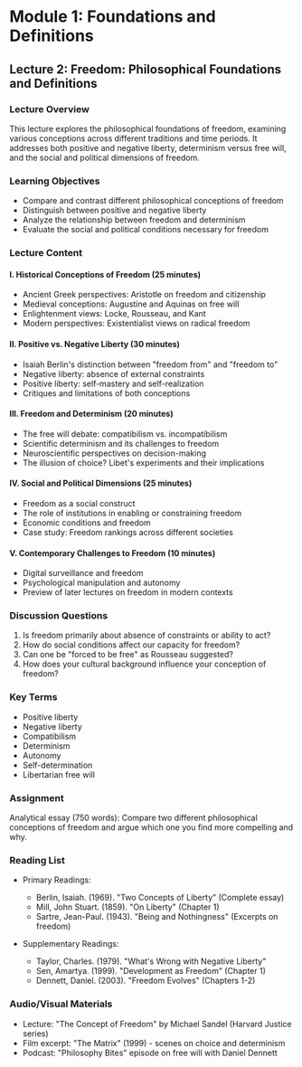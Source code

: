 # Module 1: Foundations and Definitions

## Lecture 2: Freedom: Philosophical Foundations and Definitions

### Lecture Overview
This lecture explores the philosophical foundations of freedom, examining various conceptions across different traditions and time periods. It addresses both positive and negative liberty, determinism versus free will, and the social and political dimensions of freedom.

### Learning Objectives
- Compare and contrast different philosophical conceptions of freedom
- Distinguish between positive and negative liberty
- Analyze the relationship between freedom and determinism
- Evaluate the social and political conditions necessary for freedom

### Lecture Content

#### I. Historical Conceptions of Freedom (25 minutes)
- Ancient Greek perspectives: Aristotle on freedom and citizenship
- Medieval conceptions: Augustine and Aquinas on free will
- Enlightenment views: Locke, Rousseau, and Kant
- Modern perspectives: Existentialist views on radical freedom

#### II. Positive vs. Negative Liberty (30 minutes)
- Isaiah Berlin's distinction between "freedom from" and "freedom to"
- Negative liberty: absence of external constraints
- Positive liberty: self-mastery and self-realization
- Critiques and limitations of both conceptions

#### III. Freedom and Determinism (20 minutes)
- The free will debate: compatibilism vs. incompatibilism
- Scientific determinism and its challenges to freedom
- Neuroscientific perspectives on decision-making
- The illusion of choice? Libet's experiments and their implications

#### IV. Social and Political Dimensions (25 minutes)
- Freedom as a social construct
- The role of institutions in enabling or constraining freedom
- Economic conditions and freedom
- Case study: Freedom rankings across different societies

#### V. Contemporary Challenges to Freedom (10 minutes)
- Digital surveillance and freedom
- Psychological manipulation and autonomy
- Preview of later lectures on freedom in modern contexts

### Discussion Questions
1. Is freedom primarily about absence of constraints or ability to act?
2. How do social conditions affect our capacity for freedom?
3. Can one be "forced to be free" as Rousseau suggested?
4. How does your cultural background influence your conception of freedom?

### Key Terms
- Positive liberty
- Negative liberty
- Compatibilism
- Determinism
- Autonomy
- Self-determination
- Libertarian free will

### Assignment
Analytical essay (750 words): Compare two different philosophical conceptions of freedom and argue which one you find more compelling and why.

### Reading List
- Primary Readings:
  * Berlin, Isaiah. (1969). "Two Concepts of Liberty" (Complete essay)
  * Mill, John Stuart. (1859). "On Liberty" (Chapter 1)
  * Sartre, Jean-Paul. (1943). "Being and Nothingness" (Excerpts on freedom)

- Supplementary Readings:
  * Taylor, Charles. (1979). "What's Wrong with Negative Liberty"
  * Sen, Amartya. (1999). "Development as Freedom" (Chapter 1)
  * Dennett, Daniel. (2003). "Freedom Evolves" (Chapters 1-2)

### Audio/Visual Materials
- Lecture: "The Concept of Freedom" by Michael Sandel (Harvard Justice series)
- Film excerpt: "The Matrix" (1999) - scenes on choice and determinism
- Podcast: "Philosophy Bites" episode on free will with Daniel Dennett
